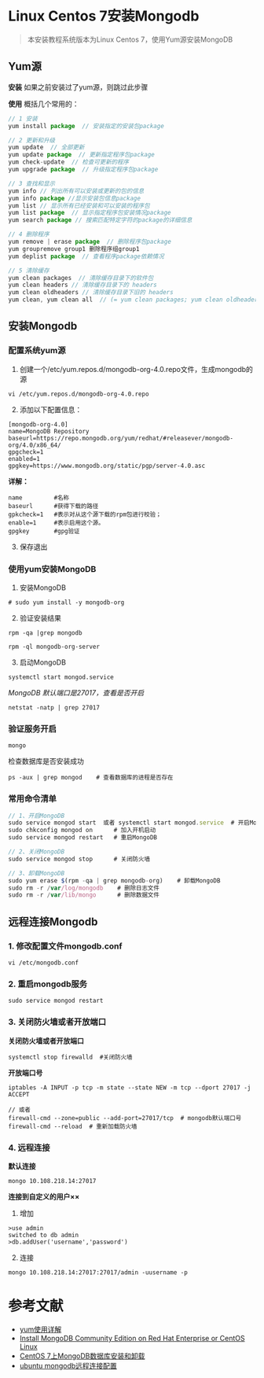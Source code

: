 # Linux Centos 7安装Mongodb

> 本安装教程系统版本为Linux Centos 7，使用Yum源安装MongoDB

## Yum源
**安装**
如果之前安装过了yum源，则跳过此步骤

**使用**
概括几个常用的： 
```js
// 1 安装 
yum install package  // 安装指定的安装包package 

// 2 更新和升级 
yum update  // 全部更新 
yum update package  // 更新指定程序包package
yum check-update  // 检查可更新的程序 
yum upgrade package  // 升级指定程序包package 

// 3 查找和显示 
yum info // 列出所有可以安装或更新的包的信息
yum info package //显示安装包信息package 
yum list // 显示所有已经安装和可以安装的程序包 
yum list package  // 显示指定程序包安装情况package
yum search package // 搜索匹配特定字符的package的详细信息

// 4 删除程序 
yum remove | erase package  // 删除程序包package
yum groupremove group1 删除程序组group1 
yum deplist package  // 查看程序package依赖情况

// 5 清除缓存 
yum clean packages  // 清除缓存目录下的软件包 
yum clean headers // 清除缓存目录下的 headers 
yum clean oldheaders // 清除缓存目录下旧的 headers 
yum clean, yum clean all  // (= yum clean packages; yum clean oldheaders) 清除缓存目录下的软件包及旧的headers
```

## 安装Mongodb
### 配置系统yum源
1. 创建一个/etc/yum.repos.d/mongodb-org-4.0.repo文件，生成mongodb的源
```
vi /etc/yum.repos.d/mongodb-org-4.0.repo
```

2. 添加以下配置信息：
```
[mongodb-org-4.0]
name=MongoDB Repository
baseurl=https://repo.mongodb.org/yum/redhat/#releasever/mongodb-org/4.0/x86_64/
gpgcheck=1
enabled=1
gpgkey=https://www.mongodb.org/static/pgp/server-4.0.asc
```

**详解：**
```
name         #名称
baseurl      #获得下载的路径
gpkcheck=1   #表示对从这个源下载的rpm包进行校验；
enable=1     #表示启用这个源。
gpgkey       #gpg验证
```

3. 保存退出

### 使用yum安装MongoDB
1. 安装MongoDB
```
# sudo yum install -y mongodb-org
```
<!-- ![配图]() -->

2. 验证安装结果
```
rpm -qa |grep mongodb
```
```
rpm -ql mongodb-org-server
```

3. 启动MongoDB
```
systemctl start mongod.service
```
*MongoDB 默认端口是27017，查看是否开启*
```
netstat -natp | grep 27017
```

### 验证服务开启
```
mongo
```

检查数据库是否安装成功
```
ps -aux | grep mongod    # 查看数据库的进程是否存在
```

### 常用命令清单
```js
// 1、开启MongoDB
sudo service mongod start  或者 systemctl start mongod.service  # 开启MongoDB
sudo chkconfig mongod on      # 加入开机启动
sudo service mongod restart   # 重启MongoDB

// 2、关闭MongoDB
sudo service mongod stop      # 关闭防火墙

// 3、卸载MongoDB
sudo yum erase $(rpm -qa | grep mongodb-org)    # 卸载MongoDB
sudo rm -r /var/log/mongodb    # 删除日志文件
sudo rm -r /var/lib/mongo      # 删除数据文件
```

## 远程连接Mongodb
### 1. 修改配置文件mongodb.conf
```
vi /etc/mongodb.conf
```

### 2. 重启mongodb服务
```
sudo service mongod restart 
```

### 3. 关闭防火墙或者开放端口
**关闭防火墙或者开放端口**
```
systemctl stop firewalld  #关闭防火墙
```
**开放端口号**
```
iptables -A INPUT -p tcp -m state --state NEW -m tcp --dport 27017 -j ACCEPT

// 或者
firewall-cmd --zone=public --add-port=27017/tcp  # mongodb默认端口号
firewall-cmd --reload  # 重新加载防火墙
```

### 4. 远程连接
**默认连接**
```
mongo 10.108.218.14:27017
```
**连接到自定义的用户××**
1. 增加
```
>use admin
switched to db admin
>db.addUser('username','password')
```

2. 连接
```
mongo 10.108.218.14:27017:27017/admin -uusername -p
```


# 参考文献
- [yum使用详解](https://blog.csdn.net/u011305680/article/details/52767230)
- [Install MongoDB Community Edition on Red Hat Enterprise or CentOS Linux](https://docs.mongodb.com/manual/tutorial/install-mongodb-on-red-hat/)
- [CentOS 7上MongoDB数据库安装和卸载](https://www.linuxidc.com/Linux/2017-11/148495.htm)
- [ubuntu mongodb远程连接配置](https://www.jianshu.com/p/03aff57dfe46)